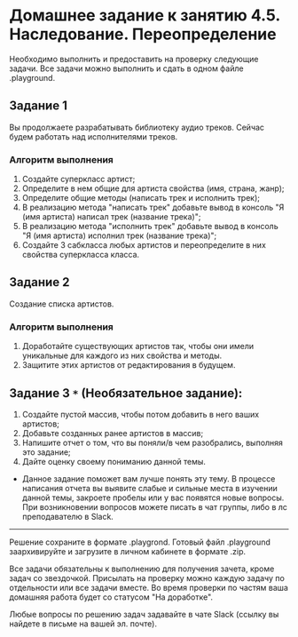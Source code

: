 # Домашнее задание к занятию 4.5. Наследование. Переопределение

Необходимо выполнить и предоставить на проверку следующие задачи. Все задачи можно выполнить и сдать в одном файле .playground.

## Задание 1

Вы продолжаете разрабатывать библиотеку аудио треков. Сейчас будем работать над исполнителями треков.

### Алгоритм выполнения

1. Создайте суперкласс артист;
2. Определите в нем общие для артиста свойства (имя, страна, жанр);
3. Определите общие методы (написать трек и исполнить трек);
4. В реализацию метода "написать трек" добавьте вывод в консоль "Я (имя артиста) написал трек (название трека)";
5. В реализацию метода "исполнить трек" добавьте вывод в консоль "Я (имя артиста) исполнил трек (название трека)";
6. Создайте 3 сабкласса любых артистов и переопределите в них свойства суперкласса класса.


## Задание 2

Создание списка артистов.

### Алгоритм выполнения

1. Доработайте существующих артистов так, чтобы они имели уникальные для каждого из них свойства и методы. 
2. Защитите этих артистов от редактирования в будущем.

## Задание 3 `*` (Необязательное задание):

1. Создайте пустой массив, чтобы потом добавить в него ваших артистов;
2. Добавьте созданных ранее артистов в массив;
3. Напишите отчет о том, что вы поняли/в чем разобрались, выполняя это задание;
4. Дайте оценку своему пониманию данной темы.

* Данное задание поможет вам лучше понять эту тему. В процессе написания отчета вы выявите слабые и сильные места в изучении данной темы, закроете пробелы или у вас появятся новые вопросы. При возникновении вопросов можете писать в чат группы, либо в лс преподавателю в Slack.
_______________________________

Решение сохраните в формате .playgrond. Готовый файл .playground заархивируйте и загрузите в личном кабинете в формате .zip.

Все задачи обязательны к выполнению для получения зачета, кроме задач со звездочкой. Присылать на проверку можно каждую задачу по отдельности или все задачи вместе. Во время проверки по частям ваша домашняя работа будет со статусом "На доработке".

Любые вопросы по решению задач задавайте в чате Slack (ссылку вы найдете в письме на вашей эл. почте).
